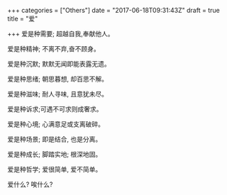 +++
categories = ["Others"]
date = "2017-06-18T09:31:43Z"
draft = true
title = "爱"

+++
爱是种需要; 超越自我,奉献他人。

爱是种精神; 不离不弃,奋不顾身。

爱是种沉默; 默默无闻即能表露无遗。

爱是种思绪; 朝思暮想, 却百思不解。

爱是种滋味; 耐人寻味, 且意犹未尽。

爱是种诉求;可遇不可求则成奢求。

爱是种心境; 心满意足或支离破碎。

爱是种场景; 即是结合, 也是分离。

爱是种成长; 脚踏实地; 根深地固。

爱是种哲学; 爱很简单, 爱不简单。

爱什么? 唉什么?